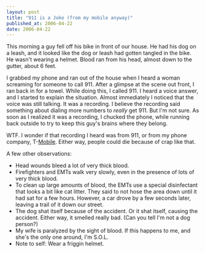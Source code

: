 ```yaml
---
layout: post
title: "911 is a Joke (from my mobile anyway)"
published_at: 2006-04-22
date: 2006-04-22
---
```


This morning a guy fell off his bike in front of our house. He had his dog on a leash, and it looked like the dog or leash had gotten tangled in the bike. He wasn't wearing a helmet. Blood ran from his head, almost down to the gutter, about 6 feet.

I grabbed my phone and ran out of the house when I heard a woman screaming for someone to call 911. After a glimpse at the scene out front,  I ran back in for a towel. While doing this, I called 911. I heard a voice answer, and I started to explain the situation. Almost immediately I noticed that the voice was still talking. It was a recording. I believe the recording said something about dialing more numbers to *really* get 911. But I'm not sure. As soon as I realized it was a recording, I chucked the phone, while running back outside to try to keep this guy's brains where they belong.

WTF. I wonder if that recording I heard was from 911, or from my phone company, T-[Mobile](http://www.phone-movies.org). Either way, people could die because of crap like that.

A few other observations:

*   Head wounds bleed a lot of very thick blood.
*   Firefighters and EMTs walk very slowly, even in the presence of lots of very thick blood.
*   To clean up large amounts of blood, the EMTs use a special disinfectant that looks a bit like cat litter. They said to not hose the area down until it had sat for a few hours. However, a car drove by a few seconds later, leaving a trail of it down our street.
*   The dog shat itself because of the accident. Or it shat itself, causing the accident. Either way, it smelled really bad. (Can you tell I'm not a dog person?)
*   My wife is paralyzed by the sight of blood. If this happens to me, and she's the only one around, I'm S.O.L.
*   Note to self: Wear a friggin helmet.